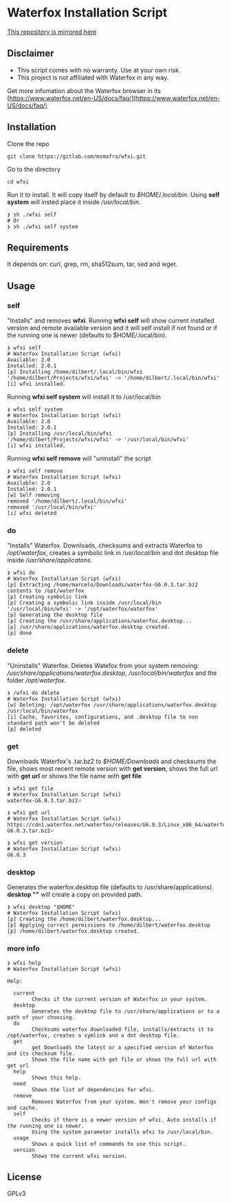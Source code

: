 # Waterfox Installation Script

[This repository is mirrored here](https://github.com/msmafra/wfxi)

## Disclaimer
- This script comes with no warranty. Use at your own risk.
- This project is not affiliated with Waterfox in any way.

Get more infomation about the Waterfox browser in its [https://www.waterfox.net/en-US/docs/faq/](https://www.waterfox.net/en-US/docs/faq/)

## Installation
Clone the repo
```
git clone https://gitlab.com/msmafra/wfxi.git
```
Go to the directory
```
cd wfxi
```
Run it to install. It will copy itself by default to _$HOME/.local/bin_. Using **self system** will insted place it inside _/usr/local/bin_.
```
❯ sh ./wfxi self
# Or
❯ sh ./wfxi self system
```

## Requirements
It depends on: curl, grep, rm, sha512sum, tar, sed and wget.

## Usage
### self
"Installs" and removes **wfxi**.
Running **wfxi self** will show current installed version and remote available version and it will self install if not found or if the running one is newer (defaults to $HOME/.local/bin).
```
❯ wfxi self
# Waterfox Installation Script (wfxi)
Available: 2.0
Installed: 2.0.1
[p] Installing /home/dilbert/.local/bin/wfxi
'/home/dilbert/Projects/wfxi/wfxi' -> '/home/dilbert/.local/bin/wfxi'
[i] wfxi installed.
```
Running **wfxi self system** will install it to /usr/local/bin
```
❯ wfxi self system
# Waterfox Installation Script (wfxi)
Available: 2.0
Installed: 2.0.1
[p] Installing /usr/local/bin/wfxi
'/home/dilbert/Projects/wfxi/wfxi' -> '/usr/local/bin/wfxi'
[i] wfxi installed.
```
Running **wfxi self remove** will "uninstall" the script
```
❯ wfxi self remove
# Waterfox Installation Script (wfxi)
Available: 2.0
Installed: 2.0.1
[w] Self removing
removed '/home/dilbert/.local/bin/wfxi'
removed '/usr/local/bin/wfxi'
[i] wfxi deleted
```
### do

"Installs" Waterfox. Downloads, checksums and extracts Waterfox to _/opt/waterfox_, creates a symbolic link in _/usr/local/bin_ and dot desktop file inside _/usr/share/applicatons_.
```
❯ wfxi do
# Waterfox Installation Script (wfxi)
[p] Extracting /home/marcelo/Downloads/waterfox-G6.0.3.tar.bz2 contents to /opt/waterfox
[p] Creating symbolic link
[p] Creating a symbolic link inside /usr/local/bin
'/usr/local/bin/wfxi' -> '/opt/waterfox/waterfox'
[p] Generating the desktop file
[p] Creating the /usr/share/applications/waterfox.desktop...
[p] /usr/share/applications/waterfox.desktop created.
[p] done
```
### delete
"Uninstalls" Waterfox. Deletes Watefox from your system removing: _/usr/share/applications/waterfox.desktop_, _/usr/local/bin/waterfox_ and the folder _/opt/waterfox_.
```
❯ /wfxi do delete
# Waterfox Installation Script (wfxi)
[w] Deleting: /opt/waterfox /usr/share/applications/waterfox.desktop /usr/local/bin/waterfox
[i] Cache, favorites, configurations, and .desktop file to non standard path won't be deleted
[p] deleted
```
### get
Downloads Waterfox's .tar.bz2 to _$HOME/Downloads_ and checksums the file, shows most recent remote version with **get version**, shows the full url with **get url** or shows the file name with **get file**
```
❯ wfxi get file
# Waterfox Installation Script (wfxi)
waterfox-G6.0.3.tar.bz2⏎

❯ wfxi get url
# Waterfox Installation Script (wfxi)
https://cdn1.waterfox.net/waterfox/releases/G6.0.3/Linux_x86_64/waterfox-G6.0.3.tar.bz2⏎

❯ wfxi get version
# Waterfox Installation Script (wfxi)
G6.0.3
```

### desktop
Generates the waterfox.desktop file (defaults to /usr/share/applications). **desktop "<path>"** will create a copy on provided path.

```
❯ wfxi desktop "$HOME"
# Waterfox Installation Script (wfxi)
[p] Creating the /home/dilbert/waterfox.desktop...
[p] Applying correct permissions to /home/dilbert/waterfox.desktop
[p] /home/dilbert/waterfox.desktop created.
```
### more info
```
❯ wfxi help
# Waterfox Installation Script (wfxi)

Help:

  current
        Checks if the current version of Waterfox in your system.
  desktop
        Generates the desktop file to /usr/share/applications or to a path of your choosing.
  do
        Checksums waterfox downloaded file, installs/extracts it to /opt/waterfox, creates a symlink and a dot desktop file.
  get
        get Downloads the latest or a specified version of Waterfox and its checksum file.
        Shows the file name with get file or shows the full url with get url
  help
        Shows this help.
  need
        Shows the list of dependencies for wfxi.
  remove
        Removes Waterfox from your system. Won't remove your configs and cache.
  self
        Checks if there is a newer version of wfxi. Auto installs if the running one is newer.
        Using the system parameter installs wfxi to /usr/local/bin.
  usage
        Shows a quick list of commands to use this script.
  version
        Shows the current wfxi version.
```
## License
GPLv3

